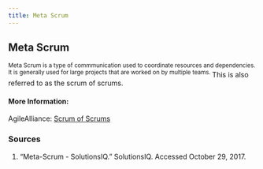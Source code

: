 ```yaml
---
title: Meta Scrum
---
```

## Meta Scrum

<sup> Meta Scrum is a type of commmunication used to coordinate resources and dependencies. It is generally used for large projects that are worked on by multiple teams. </sup> This is also referred to as the scrum of scrums.

#### More Information:
AgileAlliance: [Scrum of Scrums](https://www.agilealliance.org/glossary/scrum-of-scrums/)

### Sources
1. “Meta-Scrum - SolutionsIQ.” SolutionsIQ. Accessed October 29, 2017.



